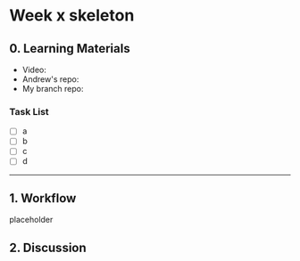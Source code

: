 # Week x skeleton

## **0. Learning Materials**

* Video:&#x20;
* Andrew's repo:&#x20;
* My branch repo:&#x20;

### &#x20;Task List

* [ ] a
* [ ] b
* [ ] c
* [ ] d

***

## 1. Workflow

placeholder





## 2. Discussion

